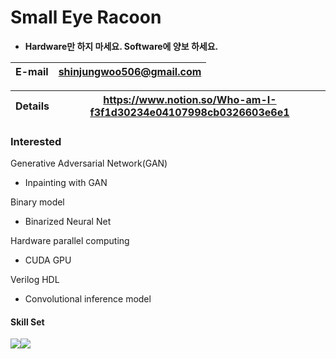 # Small Eye Racoon

- **Hardware만 하지 마세요. Software에 양보 하세요.**

| E-mail | shinjungwoo506@gmail.com |
| :----- | ------------------------ |

| Details| https://www.notion.so/Who-am-I-f3f1d30234e04107998cb0326603e6e1 |
| :----- | ---- |



### Interested

Generative Adversarial Network(GAN)

-  Inpainting with GAN

Binary model

- Binarized Neural Net

Hardware parallel computing

-  CUDA GPU

Verilog HDL

- Convolutional inference model

#### Skill Set

<img src="https://img.shields.io/badge/c++-00599C?style=flat-square&logo=c%2B%2B&logoColor=white"/><img src="https://img.shields.io/badge/Python-3766AB?style=flat-square&logo=Python&logoColor=white"/>

<!-- ![Anurag's GitHub stats](https://github-readme-stats.vercel.app/api?username=SHINJUNGWOO&count_private=true&&theme=prussian)
 -->

  

